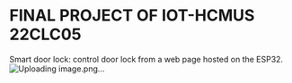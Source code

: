 # FINAL PROJECT OF IOT-HCMUS 22CLC05

Smart door lock: control door lock from a web page hosted on the ESP32.
![Uploading image.png…]()
